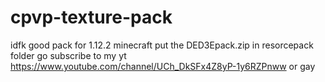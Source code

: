 # cpvp-texture-pack
idfk good pack for 1.12.2 minecraft 
put the DED3Epack.zip in resorcepack folder 
go subscribe to my yt https://www.youtube.com/channel/UCh_DkSFx4Z8yP-1y6RZPnww
or gay
